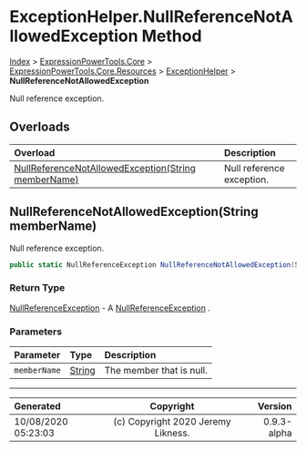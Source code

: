 ﻿# ExceptionHelper.NullReferenceNotAllowedException Method

[Index](../index.md) > [ExpressionPowerTools.Core](ExpressionPowerTools.Core.a.md) > [ExpressionPowerTools.Core.Resources](ExpressionPowerTools.Core.Resources.n.md) > [ExceptionHelper](ExpressionPowerTools.Core.Resources.ExceptionHelper.cs.md) > **NullReferenceNotAllowedException**

Null reference exception.

## Overloads

| Overload | Description |
| :-- | :-- |
| [NullReferenceNotAllowedException(String memberName)](#nullreferencenotallowedexceptionstring-membername) | Null reference exception. |
## NullReferenceNotAllowedException(String memberName)

Null reference exception.

```csharp
public static NullReferenceException NullReferenceNotAllowedException(String memberName)
```

### Return Type

 [NullReferenceException](https://docs.microsoft.com/dotnet/api/system.nullreferenceexception)  - A [NullReferenceException](https://docs.microsoft.com/dotnet/api/system.nullreferenceexception) .

### Parameters

| Parameter | Type | Description |
| :-- | :-- | :-- |
| `memberName` | [String](https://docs.microsoft.com/dotnet/api/system.string) | The member that is null. |



---

| Generated | Copyright | Version |
| :-- | :-: | --: |
| 10/08/2020 05:23:03 | (c) Copyright 2020 Jeremy Likness. | 0.9.3-alpha |
